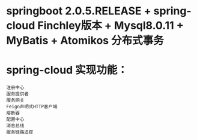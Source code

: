 # springboot 2.0.5.RELEASE + spring-cloud Finchley版本 + Mysql8.0.11 + MyBatis + Atomikos 分布式事务
# spring-cloud 实现功能：
	注册中心
	服务提供者
	服务网关
	Feign声明式HTTP客户端
	熔断器
	配置中心
	消息总线
	服务链路追踪